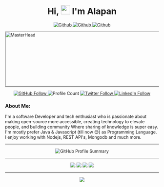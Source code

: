 <h1 align="center"> Hi, <img src="https://media.giphy.com/media/hvRJCLFzcasrR4ia7z/giphy.gif" width="30px"/> I'm Alapan </h1>

<p align="center">
    <a href="https://github.com/Developer-RONNIE/List-of-Top-Unicorn-Startups-India"  align="left" alt="Github" title="github">
        <img src="https://img.shields.io/badge/List--of--Top--Unicorn--Startups--India-grey?style=for-the-badge&logo=github&logoColor=white" alt="Github"/>
    </a>
    <a href="https://github.com/Developer-RONNIE/Developer-RONNIE/blob/main/MyTechStack.md"  align="left" alt="Github" title="github">
        <img src="https://img.shields.io/badge/My--Tech--Stack-blue?style=for-the-badge&logo=github&logoColor=white" alt="Github"/>
    </a>
    <a href="https://github.com/Developer-RONNIE/BeyondFAANGM"  align="left" alt="Github" title="github">
        <img src="https://img.shields.io/badge/400+--product--based--companies-grey?style=for-the-badge&logo=github&logoColor=white" alt="Github"/>
    </a>
    
</p>


<a href="">
    <img src="https://shorturl.at/M3s0Z" alt="MasterHead"  style="width: 1080px; height: 180px;">
</a>

<p align="center">
    <a href="https://github.com/Developer-RONNIE">
        <img src="https://img.shields.io/github/followers/Developer-RONNIE?label=Follow&style=social" alt="GitHub Follow">
    </a>
    <img src="https://komarev.com/ghpvc/?username=Developer-RONNIE" alt="Profile Count">
    <a href="https://x.com/ronnie002_">
        <img src="https://img.shields.io/twitter/follow/ronnie002_?style=social" alt="Twitter Follow">
    </a>
    <a href="https://www.linkedin.com/in/alapan-banerjee/">
        <img src="https://img.shields.io/badge/LinkedIn-1.1k-blue?style=social&logo=linkedin" alt="LinkedIn Follow">
    </a>
</p>



### About Me: 
I'm a software Developer and tech enthusiast who is passionate about making open-source more accessible, creating technology to elevate people, and building community Where sharing of knowledge is super easy. I'm mostly prefer Java & Javascript (till now 😊) as Programming Language. I enjoy working with Nodejs, REST API's, Mongodb and much more.



--- 


<div align="center">
    <img src="https://github-profile-summary-cards.vercel.app/api/cards/profile-details?username=Developer-RONNIE&theme=github" alt="GitHub Profile Summary">
</div>



---  

<div align="center">
    <img src="https://github-profile-summary-cards.vercel.app/api/cards/repos-per-language?username=Developer-RONNIE&theme=github">
    <img src="https://github-profile-summary-cards.vercel.app/api/cards/most-commit-language?username=Developer-RONNIE&theme=github">
    <img src="https://github-profile-summary-cards.vercel.app/api/cards/stats?username=Developer-RONNIE&theme=github">
    <img src="https://github-profile-summary-cards.vercel.app/api/cards/productive-time?username=Developer-RONNIE&theme=github">
</div>

----


<p align="center">
  <img  src="https://streak-stats.demolab.com?user=Developer-RONNIE&theme=highcontrast&hide_border=true&border_radius=5&card_width=800?v=1">
</p>






















